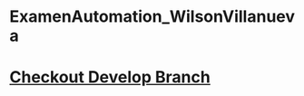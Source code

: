 # ExamenAutomation_WilsonVillanueva
# [Checkout Develop Branch](https://github.com/wilsonray/ExamenAutomation_WilsonVillanueva/tree/develop)
